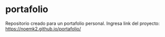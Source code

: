 # portafolio
Repositorio creado para un portafolio personal. Ingresa link del proyecto: https://noemk2.github.io/portafolio/
